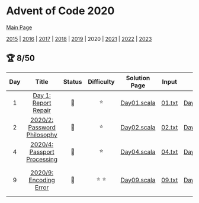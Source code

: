 

# Advent of Code 2020

[Main Page](https://adventofcode.com/2020)

[2015](/src/main/scala/advent_of_scala/year_2015/README.md) | [2016](/src/main/scala/advent_of_scala/year_2016/README.md) | [2017](/src/main/scala/advent_of_scala/year_2017/README.md) | [2018](/src/main/scala/advent_of_scala/year_2018/README.md) | [2019](/src/main/scala/advent_of_scala/year_2019/README.md) | 2020 | [2021](/src/main/scala/advent_of_scala/year_2021/README.md) | [2022](/src/main/scala/advent_of_scala/year_2022/README.md) | [2023](/src/main/scala/advent_of_scala/year_2023/README.md)

## :trophy: 8/50


| Day | Title | Status | Difficulty | Solution Page | Input | Test Page | Answer | Tags | 
| :---: | :------: | :---: | :---: | :---: | :---: | :---: | :---: | :---: |
| 1 | [Day 1: Report Repair](https://adventofcode.com/2020/day/1) | :1st_place_medal: | :star:  | [Day01.scala](/src/main/scala/advent_of_scala/year_2020/Day01.scala) | [01.txt](/src/main/resources/inputs/2020/01.txt) | [Day01Suite.scala](/src/test/scala/advent_of_scala/year_2020/Day01Suite.scala) | (1_014_624, 80_072_256) | n-sum,two-pointer |
| 2 | [2020/2: Password Philosophy](https://adventofcode.com/2020/day/2) | :1st_place_medal: | :star:  | [Day02.scala](/src/main/scala/advent_of_scala/year_2020/Day02.scala) | [02.txt](/src/main/resources/inputs/2020/02.txt) | [Day02Suite.scala](/src/test/scala/advent_of_scala/year_2020/Day02Suite.scala) | (607, 321) | predicates |
| 4 | [2020/4: Passport Processing](https://adventofcode.com/2020/day/4) | :1st_place_medal: | :star:  | [Day04.scala](/src/main/scala/advent_of_scala/year_2020/Day04.scala) | [04.txt](/src/main/resources/inputs/2020/04.txt) | [Day04Suite.scala](/src/test/scala/advent_of_scala/year_2020/Day04Suite.scala) | (233, 111) | predicates,annoying |
| 9 | [2020/9: Encoding Error](https://adventofcode.com/2020/day/9) | :1st_place_medal: | :star: :star:  | [Day09.scala](/src/main/scala/advent_of_scala/year_2020/Day09.scala) | [09.txt](/src/main/resources/inputs/2020/09.txt) | [Day09Suite.scala](/src/test/scala/advent_of_scala/year_2020/Day09Suite.scala) | (15_353_384, 2_466_556) | sliding-window,two-pointer,subarray-sum |
